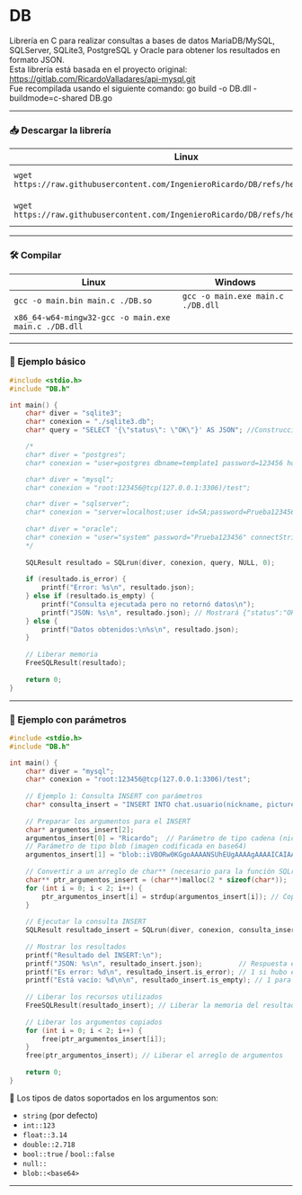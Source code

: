 # DB

Librería en C para realizar consultas a bases de datos MariaDB/MySQL, SQLServer, SQLite3, PostgreSQL y Oracle para obtener los resultados en formato JSON.  
Esta librería está basada en el proyecto original: https://gitlab.com/RicardoValladares/api-mysql.git  
Fue recompilada usando el siguiente comando: go build -o DB.dll -buildmode=c-shared DB.go

---

### 📥 Descargar la librería

| Linux | Windows |
| --- | --- |
| `wget https://raw.githubusercontent.com/IngenieroRicardo/DB/refs/heads/main/DB.so` | `Invoke-WebRequest https://raw.githubusercontent.com/IngenieroRicardo/DB/refs/heads/main/DB.dll -OutFile ./DB.dll` |
| `wget https://raw.githubusercontent.com/IngenieroRicardo/DB/refs/heads/main/DB.h` | `Invoke-WebRequest https://raw.githubusercontent.com/IngenieroRicardo/DB/refs/heads/main/DB.h -OutFile ./DB.h` |

---

### 🛠️ Compilar

| Linux | Windows |
| --- | --- |
| `gcc -o main.bin main.c ./DB.so` | `gcc -o main.exe main.c ./DB.dll` |
| `x86_64-w64-mingw32-gcc -o main.exe main.c ./DB.dll` |  |

---

### 🧪 Ejemplo básico

```C
#include <stdio.h>
#include "DB.h"

int main() {
    char* diver = "sqlite3";
    char* conexion = "./sqlite3.db";
    char* query = "SELECT '{\"status\": \"OK\"}' AS JSON"; //Construcción de JSON desde Query

    /*
    char* diver = "postgres";
    char* conexion = "user=postgres dbname=template1 password=123456 host=localhost sslmode=disable";

    char* diver = "mysql";
    char* conexion = "root:123456@tcp(127.0.0.1:3306)/test";

    char* diver = "sqlserver";
    char* conexion = "server=localhost;user id=SA;password=Prueba123456;database=master";
    
    char* diver = "oracle";
    char* conexion = "user="system" password="Prueba123456" connectString="localhost:1521/XE";
    */
    
    SQLResult resultado = SQLrun(diver, conexion, query, NULL, 0);
    
    if (resultado.is_error) {
        printf("Error: %s\n", resultado.json);
    } else if (resultado.is_empty) {
        printf("Consulta ejecutada pero no retornó datos\n");
        printf("JSON: %s\n", resultado.json); // Mostrará {"status":"OK"} o []
    } else {
        printf("Datos obtenidos:\n%s\n", resultado.json);
    }
    
    // Liberar memoria
    FreeSQLResult(resultado);
    
    return 0;
}
```

---

### 🧪 Ejemplo con parámetros

```C
#include <stdio.h>
#include "DB.h"

int main() {
    char* diver = "mysql";
    char* conexion = "root:123456@tcp(127.0.0.1:3306)/test";
    
    // Ejemplo 1: Consulta INSERT con parámetros
    char* consulta_insert = "INSERT INTO chat.usuario(nickname, picture) VALUES (?, ?);";
    
    // Preparar los argumentos para el INSERT
    char* argumentos_insert[2];
    argumentos_insert[0] = "Ricardo";  // Parámetro de tipo cadena (nickname)
    // Parámetro de tipo blob (imagen codificada en base64)
    argumentos_insert[1] = "blob::iVBORw0KGgoAAAANSUhEUgAAAAgAAAAICAIAAABLbSncAAAAAXNSR0IArs4c6QAAAARnQU1BAACxjwv8YQUAAAAJcEhZcwAADsMAAA7DAcdvqGQAAAArSURBVBhXY/iPA0AlGBgwGFAKlwQmAKrAIgcVRZODCsI5cAAVgVDo4P9/AHe4m2U/OJCWAAAAAElFTkSuQmCC";
    
    // Convertir a un arreglo de char** (necesario para la función SQLrun)
    char** ptr_argumentos_insert = (char**)malloc(2 * sizeof(char*));
    for (int i = 0; i < 2; i++) {
        ptr_argumentos_insert[i] = strdup(argumentos_insert[i]); // Copiar cada argumento
    }
    
    // Ejecutar la consulta INSERT
    SQLResult resultado_insert = SQLrun(diver, conexion, consulta_insert, ptr_argumentos_insert, 2);
    
    // Mostrar los resultados
    printf("Resultado del INSERT:\n");
    printf("JSON: %s\n", resultado_insert.json);         // Respuesta en formato JSON
    printf("Es error: %d\n", resultado_insert.is_error); // 1 si hubo error, 0 si éxito
    printf("Está vacío: %d\n\n", resultado_insert.is_empty); // 1 para consultas que no retornan datos
    
    // Liberar los recursos utilizados
    FreeSQLResult(resultado_insert); // Liberar la memoria del resultado
    
    // Liberar los argumentos copiados
    for (int i = 0; i < 2; i++) {
        free(ptr_argumentos_insert[i]);
    }
    free(ptr_argumentos_insert); // Liberar el arreglo de argumentos
    
    return 0;
}
```



📝 Los tipos de datos soportados en los argumentos son:
- `string` (por defecto)
- `int::123`
- `float::3.14`
- `double::2.718`
- `bool::true` / `bool::false`
- `null::`
- `blob::<base64>`

---

